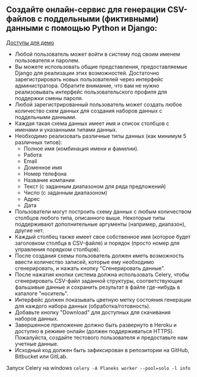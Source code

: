 ## Создайте онлайн-сервис для генерации CSV-файлов с поддельными (фиктивными) данными с помощью Python и Django:

[Доступы для демо](https://t.me/vladrunk)

- Любой пользователь может войти в систему под своим именем пользователя и паролем.
- Вы можете использовать общие представления, предоставляемые Django для реализации этих возможностей. Достаточно зарегистрировать новых пользователей через интерфейс администратора.  Обратите внимание, что вам не нужно реализовывать интерфейс пользовательского профиля для поддержки смены пароля. 
- Любой зарегистрированный пользователь может создать любое количество схем данных для создания наборов данных с поддельными данными.
- Каждая такая схема данных имеет имя и список столбцов с именами и указанными типами данных.
- Необходимо реализовать различные типы данных (как минимум 5 различных типов):
   - Полное имя (комбинация имени и фамилии).
   - Работа
   - Email
   - Доменное имя
   - Номер телефона
   - Название компании
   - Текст (с заданным диапазоном для ряда предложений)
   - Число (с заданным диапазоном)
   - Адрес
   - Дата
- Пользователи могут построить схему данных с любым количеством столбцов любого типа, описанного выше.  Некоторые типы поддерживают дополнительные аргументы (например, диапазон), другие нет.
- Каждый столбец также имеет свое собственное имя (которое будет заголовком столбца в CSV-файле) и порядок (просто номер для управления порядком столбцов).
- После создания схемы пользователь должен иметь возможность ввести количество записей, которые ему необходимо сгенерировать, и нажать кнопку "Сгенерировать данные".
- После нажатия кнопки система должна использовать Celery, чтобы сгенерировать CSV-файл заданной структуры, соответствующие фальшивые данные и сохранить результат в файле где-нибудь в каталоге "носитель".
- Интерфейс должен показывать цветную метку состояния генерации для каждого набора данных (обработка/готовность).
- Добавьте кнопку "Download" для доступных для скачивания наборов данных.
- Завершенное приложение должно быть развернуто в Heroku и доступно в режиме онлайн (должен поддерживаться HTTPS).  Пожалуйста, создайте тестового пользователя и предоставьте нам учетные данные.
- Исходный код должен быть зафиксирован в репозитории на GitHub, Bitbucket или GitLab.

Запуск Celery на windows `celery -A Planeks worker --pool=solo -l info`
